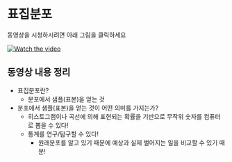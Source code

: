 # 표집분포

동영상을 시청하시려면 아래 그림을 클릭하세요

[![Watch the video](https://img.youtube.com/vi/XLCWeSVzHUU/hqdefault.jpg)](https://youtu.be/XLCWeSVzHUU)

## 동영상 내용 정리

- 표집분포란?
  - 분포에서 샘플(표본)을 얻는 것
- 분포에서 샘플(표본)을 얻는 것이 어떤 의미를 가지는가?
  - 히스토그램이나 곡선에 의해 표현되는 확률을 기반으로 무작위 숫자를 컴퓨터로 뽑을 수 있다!
  - 통계를 연구/탐구할 수 있다!
    - 원래분포를 알고 있기 때문에 예상과 실제 벌어지는 일을 비교할 수 있기 때문!
